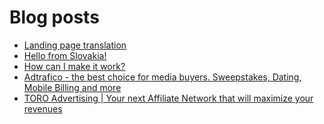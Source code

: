 # Blog posts
<!-- BLOG-POST-LIST:START -->
- [Landing page translation](https://afflift.com/f/threads/landing-page-translation.10450/)
- [Hello from Slovakia!](https://afflift.com/f/threads/hello-from-slovakia.10449/)
- [How can I make it work?](https://afflift.com/f/threads/how-can-i-make-it-work.10444/)
- [Adtrafico - the best choice for media buyers. Sweepstakes, Dating, Mobile Billing and more](https://afflift.com/f/threads/adtrafico-the-best-choice-for-media-buyers-sweepstakes-dating-mobile-billing-and-more.4312/)
- [TORO Advertising | Your next Affiliate Network that will maximize your revenues](https://afflift.com/f/threads/toro-advertising-your-next-affiliate-network-that-will-maximize-your-revenues.7746/)
<!-- BLOG-POST-LIST:END -->
